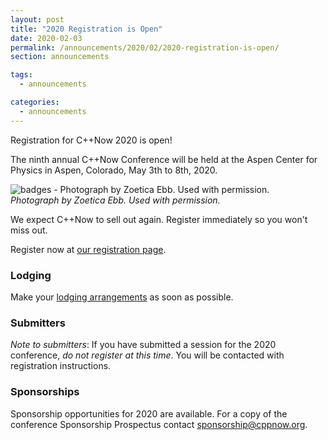 ```yaml
---
layout: post
title: "2020 Registration is Open"
date: 2020-02-03
permalink: /announcements/2020/02/2020-registration-is-open/
section: announcements

tags:
  - announcements

categories:
  - announcements
---
```


Registration for C++Now 2020 is open!

The ninth annual C++Now Conference will be held at the Aspen Center for Physics in Aspen, Colorado, May 3th to 8th, 2020.

![badges - Photograph by Zoetica Ebb. Used with permission.](/assets/img/posts/2018/badges.jpg "badges - Photograph by Zoetica Ebb. Used with permission.")
<br>
*Photograph by Zoetica Ebb. Used with permission.*

We expect C++Now to sell out again. Register immediately so you won't miss out.

Register now at [our registration page](/registration/).

### Lodging

Make your [lodging arrangements](/location/lodging/) as soon as possible.

### Submitters

*Note to submitters*: If you have submitted a session for the 2020 conference, *do not register at this time*. You will be contacted with registration instructions.

### Sponsorships

Sponsorship opportunities for 2020 are available. For a copy of the conference Sponsorship Prospectus contact [sponsorship@cppnow.org](mailto:sponsorship@cppnow.org).
